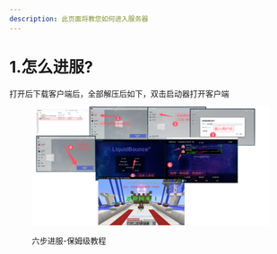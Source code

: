 ```yaml
---
description: 此页面将教您如何进入服务器
---
```


# 1.怎么进服?

打开后下载客户端后，全部解压后如下，双击启动器打开客户端

<figure><img src="../.gitbook/assets/6步进服_保姆教程.png" alt=""><figcaption><p>六步进服-保姆级教程</p></figcaption></figure>


